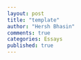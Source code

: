 ```yaml
---
layout: post
title: "template"
author: "Hersh Bhasin"
comments: true
categories: Essays
published: true
---
```


